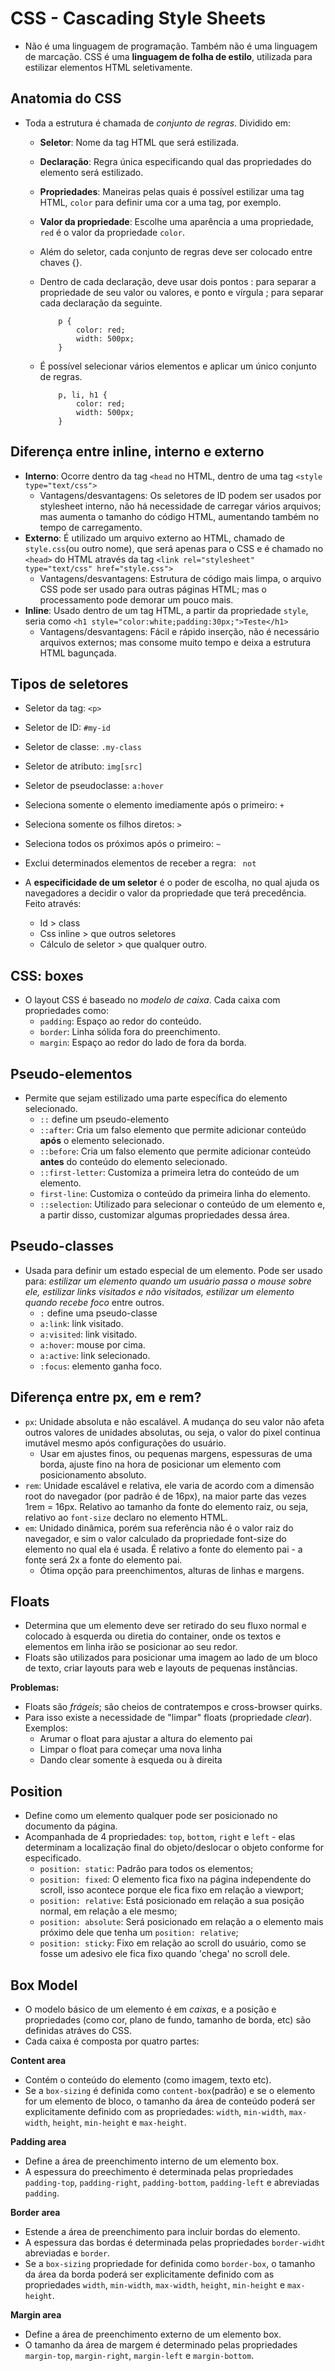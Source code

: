 # CSS - Cascading Style Sheets

* Não é uma linguagem de programação. Também não é uma linguagem de marcação. CSS é uma **linguagem de folha de estilo**, utilizada para estilizar elementos HTML seletivamente. 

## Anatomia do CSS

* Toda a estrutura é chamada de _conjunto de regras_. Dividido em:
    * **Seletor**: Nome da tag HTML que será estilizada. 
    * **Declaração**: Regra única especificando qual das propriedades do elemento será estilizado.
    * **Propriedades**: Maneiras pelas quais é possível estilizar uma tag HTML, ```color``` para definir uma cor a uma tag, por exemplo. 
    * **Valor da propriedade**: Escolhe uma aparência a uma propriedade, ```red``` é o valor da propriedade ```color```.
    * Além do seletor, cada conjunto de regras deve ser colocado entre chaves {}.
    * Dentro de cada declaração, deve usar dois pontos : para separar a propriedade de seu valor ou valores, e ponto e vírgula ; para separar cada declaração da seguinte.
        ```
            p {
                color: red;
                width: 500px;
            }
        ```

    * É possível selecionar vários elementos e aplicar um único conjunto de regras. 
        ```
            p, li, h1 {
                color: red;
                width: 500px;
            }
        ```

## Diferença entre inline, interno e externo

* **Interno**: Ocorre dentro da tag ```<head``` no HTML, dentro de uma tag ```<style type="text/css">```
    * Vantagens/desvantagens: Os seletores de ID podem ser usados por stylesheet interno, não há necessidade de carregar vários arquivos; mas aumenta o tamanho do código HTML, aumentando também no tempo de carregamento. 
* **Externo**: É utilizado um arquivo externo ao HTML, chamado de ```style.css```(ou outro nome), que será apenas para o CSS e é chamado no ```<head>``` do HTML através da tag ```<link rel="stylesheet" type="text/css" href="style.css">```
    * Vantagens/desvantagens: Estrutura de código mais limpa, o arquivo CSS pode ser usado para outras páginas HTML; mas o processamento pode demorar um pouco mais.
* **Inline**: Usado dentro de um tag HTML, a partir da propriedade ```style```, seria como ```<h1 style="color:white;padding:30px;">Teste</h1>```
    * Vantagens/desvantagens: Fácil e rápido inserção, não é necessário arquivos externos; mas consome muito tempo e deixa a estrutura HTML bagunçada.
## Tipos de seletores

* Seletor da tag: ```<p>```
* Seletor de ID: ```#my-id```
* Seletor de classe: ```.my-class```
* Seletor de atributo: ```img[src]```
* Seletor de pseudoclasse: ```a:hover```
* Seleciona somente o elemento imediamente após o primeiro: ```+```
* Seleciona somente os filhos diretos: ```>```
* Seleciona todos os próximos após o primeiro: ```~```
* Exclui determinados elementos de receber a regra: ``` not```

* A **especificidade de um seletor** é o poder de escolha, no qual ajuda os navegadores a decidir o valor da propriedade que terá precedência. Feito através:
    * Id > class
    * Css inline > que outros seletores
    * Cálculo de seletor > que qualquer outro.
## CSS: boxes

* O layout CSS é baseado no _modelo de caixa_. Cada caixa com propriedades como:
    * ```padding```: Espaço ao redor do conteúdo. 
    * ```border```: Linha sólida fora do preenchimento. 
    * ```margin```: Espaço ao redor do lado de fora da borda.
## Pseudo-elementos

* Permite que sejam estilizado uma parte específica do elemento selecionado.
    * ```::``` define um pseudo-elemento
    * ```::after```: Cria um falso elemento que permite adicionar conteúdo **após** o elemento selecionado.
    * ```::before```: Cria um falso elemento que permite adicionar conteúdo **antes** do conteúdo do elemento selecionado.
    * ```::first-letter```: Customiza a primeira letra do conteúdo de um elemento.
    * ```first-line```: Customiza o conteúdo da primeira linha do elemento. 
    * ```::selection```: Utilizado para selecionar o conteúdo de um elemento e, a partir disso, customizar algumas propriedades dessa área. 

## Pseudo-classes

* Usada para definir um estado especial de um elemento. Pode ser usado para: _estilizar um elemento quando um usuário passa o mouse sobre ele, estilizar links visitados e não visitados, estilizar um elemento quando recebe foco_ entre outros. 
    * ```:``` define uma pseudo-classe
    * ```a:link```: link visitado.
    * ```a:visited```: link visitado.
    * ```a:hover```: mouse por cima. 
    * ```a:active```: link selecionado. 
    * ```:focus```: elemento ganha foco. 
## Diferença entre **px**, **em** e **rem**?

* ```px```: Unidade absoluta e não escalável. A mudança do seu valor não afeta outros valores de unidades absolutas, ou seja, o valor do pixel continua imutável mesmo após configurações do usuário. 
    * Usar em ajustes finos, ou pequenas margens, espessuras de uma borda, ajuste fino na hora de posicionar um elemento com posicionamento absoluto. 
* ```rem```: Unidade escalável e relativa, ele varia de acordo com a dimensão root do navegador (por padrão é de 16px), na maior parte das vezes 1rem = 16px. Relativo ao tamanho da fonte do elemento raiz, ou seja, relativo ao ```font-size``` declaro no elemento HTML.
* ```em```: Unidado dinâmica, porém sua referência não é o valor raiz do navegador, e sim o valor calculado da propriedade font-size do elemento no qual ela é usada. É relativo a fonte do elemento pai - a fonte será 2x a fonte do elemento pai. 
    * Ótima opção para preenchimentos, alturas de linhas e margens. 

## Floats

* Determina que um elemento deve ser retirado do seu fluxo normal e colocado à esquerda ou diretia do container, onde os textos e elementos em linha irão se posicionar ao seu redor. 
* Floats são utilizados para posicionar uma imagem ao lado de um bloco de texto, criar layouts para web e layouts de pequenas instâncias.

**Problemas:**
* Floats são _frágeis_; são cheios de contratempos e cross-browser quirks. 
* Para isso existe a necessidade de "limpar" floats (propriedade _clear_). Exemplos:
    * Arumar o float para ajustar a altura do elemento pai
    * Limpar o float para começar uma nova linha
    * Dando clear somente à esqueda ou à direita 

## Position

* Define como um elemento qualquer pode ser posicionado no documento da página.
* Acompanhada de 4 propriedades: ```top```,  ```bottom```, ```right``` e ```left``` - elas determinam a localização final do objeto/deslocar o objeto conforme for especificado.
    * ```position: static```: Padrão para todos os elementos;
    * ```position: fixed```: O elemento fica fixo na página independente do scroll, isso acontece porque ele fica fixo em relação a viewport;
    * ```position: relative```: Está posicionado em relação a sua posição normal, em relação a ele mesmo;
    * ```position: absolute```: Será posicionado em relação a o elemento mais próximo dele que tenha um ```position: relative```;
    * ```position: sticky```: Fixo em relação ao scroll do usuário, como se fosse um adesivo ele fica fixo quando 'chega' no scroll dele.

## Box Model

* O modelo básico de um elemento é em _caixas_, e a posição e propriedades (como cor, plano de fundo, tamanho de borda, etc) são definidas atráves do CSS. 
* Cada caixa é composta por quatro partes:

**Content area**
* Contém o conteúdo do elemento (como imagem, texto etc).
* Se a ```box-sizing``` é definida como ```content-box```(padrão) e se o elemento for um elemento de bloco, o tamanho da área de conteúdo poderá ser explicitamente definido com as propriedades: ```width```, ```min-width```, ```max-width```, ```height```, ```min-height``` e ```max-height```.

**Padding area**
* Define a área de preenchimento interno de um elemento box. 
* A espessura do preechimento é determinada pelas propriedades ```padding-top```, ```padding-right```, ```padding-bottom```, ```padding-left``` e abreviadas ```padding```.

**Border area**
* Estende a área de preenchimento para incluir bordas do elemento. 
* A espessura das bordas é determinada pelas propriedades ```border-widht``` abreviadas e ```border```. 
* Se a ```box-sizing``` propriedade for definida como ```border-box```, o tamanho da área da borda poderá ser explicitamente definido com as propriedades ```width```, ```min-width```, ```max-width```, ```height```, ```min-height``` e ```max-height```. 

**Margin area**
* Define a área de preenchimento externo de um elemento box. 
* O tamanho da área de margem é determinado pelas propriedades ```margin-top```, ```margin-right```, ```margin-left``` e ```margin-bottom```. 

